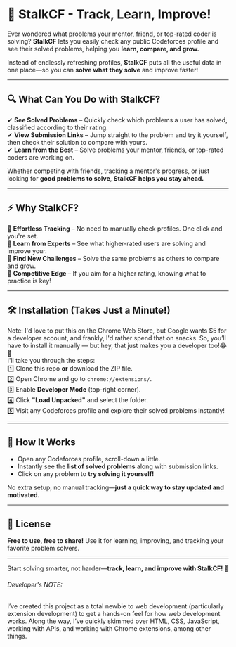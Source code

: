# 🚀 StalkCF - Track, Learn, Improve!  

Ever wondered what problems your mentor, friend, or top-rated coder is solving? **StalkCF** lets you easily check any public Codeforces profile and see their solved problems, helping you **learn, compare, and grow.**  

Instead of endlessly refreshing profiles, **StalkCF** puts all the useful data in one place—so you can **solve what they solve** and improve faster!  

---

## 🔍 **What Can You Do with StalkCF?**  
✔ **See Solved Problems** – Quickly check which problems a user has solved, classified according to their rating.  
✔ **View Submission Links** – Jump straight to the problem and try it yourself, then check their solution to compare with yours.   
✔ **Learn from the Best** – Solve problems your mentor, friends, or top-rated coders are working on.  

Whether competing with friends, tracking a mentor's progress, or just looking for **good problems to solve**, **StalkCF helps you stay ahead.**  

---

## ⚡ **Why StalkCF?**  

🔹 **Effortless Tracking** – No need to manually check profiles. One click and you're set.  
🔹 **Learn from Experts** – See what higher-rated users are solving and improve your.  
🔹 **Find New Challenges** – Solve the same problems as others to compare and grow.  
🔹 **Competitive Edge** – If you aim for a higher rating, knowing what to practice is key!  

---

## 🛠️ **Installation** (Takes Just a Minute!)
Note: I'd love to put this on the Chrome Web Store, but Google wants $5 for a developer account, and frankly, I'd rather spend that on snacks. So, you’ll have to install it manually — but hey, that just makes you a developer too!😂🚀   
I'll take you through the steps:   
1️⃣ Clone this repo **or** download the ZIP file.   
2️⃣ Open Chrome and go to `chrome://extensions/`.    
3️⃣ Enable **Developer Mode** (top-right corner).   
4️⃣ Click **"Load Unpacked"** and select the folder.   
5️⃣ Visit any Codeforces profile and explore their solved problems instantly!    

---

## 🎯 **How It Works**  
- Open any Codeforces profile, scroll-down a little.  
- Instantly see the **list of solved problems** along with submission links.  
- Click on any problem to **try solving it yourself!**  

No extra setup, no manual tracking—**just a quick way to stay updated and motivated.**  

---

## 📜 **License**  
**Free to use, free to share!** Use it for learning, improving, and tracking your favorite problem solvers.  

---

Start solving smarter, not harder—**track, learn, and improve with StalkCF! 🚀**    
   
   
###### Developer's NOTE:   
I’ve created this project as a total newbie to web development (particularly extension development) to get a hands-on feel for how web development works. Along the way, I’ve quickly skimmed over HTML, CSS, JavaScript, working with APIs, and working with Chrome extensions, among other things.


